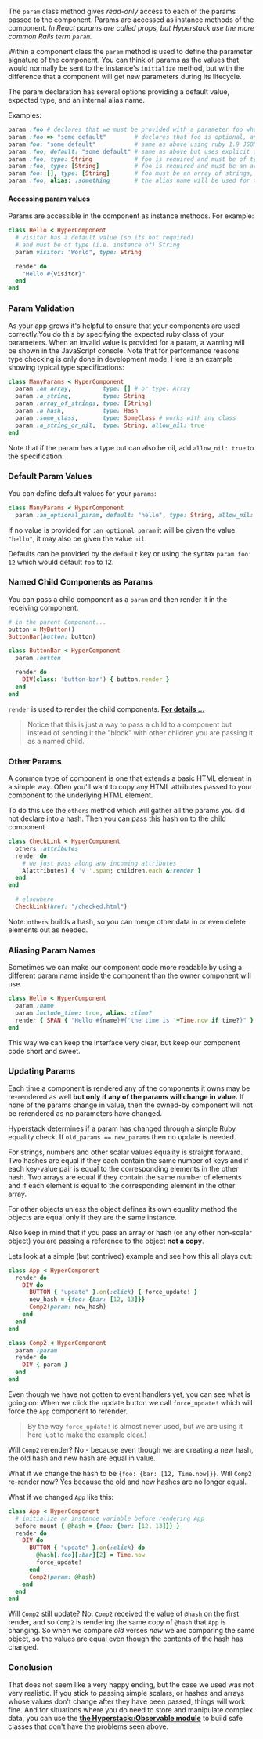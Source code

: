 The `param` class method gives _read-only_ access to each of the params passed to the component. Params are accessed as instance methods of the component.
*In React params are called props, but Hyperstack use the more common Rails term `param`.*

Within a component class the `param` method is used to define the parameter signature of the component. You can think of params as the values that would normally be sent to the instance's `initialize` method, but with the difference that a component will get new parameters during its lifecycle.

The param declaration has several options providing a default value, expected type, and an internal alias name.

Examples:

```ruby
param :foo # declares that we must be provided with a parameter foo when the component is instantiated or re-rerendered.
param :foo => "some default"        # declares that foo is optional, and if not present the value "some default" will be used.
param foo: "some default"           # same as above using ruby 1.9 JSON style syntax
param :foo, default: "some default" # same as above but uses explicit default key
param :foo, type: String            # foo is required and must be of type String
param :foo, type: [String]          # foo is required and must be an array of Strings
param foo: [], type: [String]       # foo must be an array of strings, and has a default value of the empty array.
param :foo, alias: :something       # the alias name will be used for the param (instead of foo)
```

#### Accessing param values

Params are accessible in the component as instance methods.  For example:

```ruby
class Hello < HyperComponent
  # visitor has a default value (so its not required)
  # and must be of type (i.e. instance of) String
  param visitor: "World", type: String

  render do
    "Hello #{visitor}"
  end
end
```

### Param Validation

As your app grows it's helpful to ensure that your components are used correctly.You do this by specifying the expected ruby class of your parameters. When an invalid value is provided for a param, a warning will be shown in the JavaScript console. Note that for performance reasons type checking is only done in development mode. Here is an example showing typical type specifications:

```ruby
class ManyParams < HyperComponent
  param :an_array,         type: [] # or type: Array
  param :a_string,         type: String
  param :array_of_strings, type: [String]
  param :a_hash,           type: Hash
  param :some_class,       type: SomeClass # works with any class
  param :a_string_or_nil,  type: String, allow_nil: true
end
```

Note that if the param has a type but can also be nil, add `allow_nil: true` to the specification.

### Default Param Values

You can define default values for your `params`:

```ruby
class ManyParams < HyperComponent
  param :an_optional_param, default: "hello", type: String, allow_nil: true
```

If no value is provided for `:an_optional_param` it will be given the value `"hello"`, it may also be given the value `nil`.

Defaults can be provided by the `default` key or using the syntax `param foo: 12` which would default `foo` to 12.

### Named Child Components as Params

You can pass a child component as a `param` and then render it in the receiving component.

```ruby
# in the parent Component...
button = MyButton()
ButtonBar(button: button)

class ButtonBar < HyperComponent
  param :button

  render do
    DIV(class: 'button-bar') { button.render }
  end
end
```

`render` is used to render the child components. **[For details ...](component-details.md#rendering-children)**

> Notice that this is just a way to pass a child to a component but instead of sending it the "block" with other children you are passing it as a named child.

### Other Params

A common type of component is one that extends a basic HTML element in a simple way. Often you'll want to copy any HTML attributes passed to your component to the underlying HTML element.

To do this use the `others` method which will gather all the params you did not declare into a hash. Then you can pass this hash on to the child component

```ruby
class CheckLink < HyperComponent
  others :attributes
  render do
    # we just pass along any incoming attributes
    A(attributes) { '√ '.span; children.each &:render }
  end
end

  # elsewhere
  CheckLink(href: "/checked.html")
```

Note: `others` builds a hash, so you can merge other data in or even delete elements out as needed.

### Aliasing Param Names

Sometimes we can make our component code more readable by using a different param name inside the component than the owner component will use.

```ruby
class Hello < HyperComponent
  param :name
  param include_time: true, alias: :time?
  render { SPAN { "Hello #{name}#{'the time is '+Time.now if time?}" } }
end
```

This way we can keep the interface very clear, but keep our component code short and sweet.

### Updating Params

Each time a component is rendered any of the components it owns may be re-rendered as well **but only if any of the params will change in value.**
If none of the params change in value, then the owned-by component will not be rerendered as no parameters have changed.

Hyperstack determines if a param has changed through a simple Ruby equality check.  If `old_params == new_params` then no update is needed.

For strings, numbers and other scalar values equality is straight forward.  Two hashes are equal if they each contain the same number of keys
and if each key-value pair is equal to the corresponding elements in the other hash.  Two arrays are equal if they contain the same number of
elements and if each element is equal to the corresponding element in the other array.

For other objects unless the object defines its own equality method the objects are equal only if they are the same instance.

Also keep in mind that if you pass an array or hash (or any other non-scalar object) you are passing a reference to the object **not a copy**.

Lets look at a simple (but contrived) example and see how this all plays out:

```RUBY
class App < HyperComponent
  render do
    DIV do
      BUTTON { "update" }.on(:click) { force_update! }
      new_hash = {foo: {bar: [12, 13]}}
      Comp2(param: new_hash)
    end
  end
end

class Comp2 < HyperComponent
  param :param
  render do
    DIV { param }
  end
end
```

Even though we have not gotten to event handlers yet, you can see what is going on:  When we click the update button we call `force_update!`
which will force the `App` component to rerender.
> By the way `force_update!` is almost never used, but we are using it here
just to make the example clear.)

Will `Comp2` rerender?  No - because even though we are creating a new hash, the old hash and new hash are equal in value.

What if we change the hash to be `{foo: {bar: [12, Time.now]}}`.  Will `Comp2` re-render now?  Yes because the old and new hashes are no longer equal.

What if we changed `App` like this:

```RUBY
class App < HyperComponent
  # initialize an instance variable before rendering App
  before_mount { @hash = {foo: {bar: [12, 13]}} }
  render do
    DIV do
      BUTTON { "update" }.on(:click) do
        @hash[:foo][:bar][2] = Time.now
        force_update!
      end
      Comp2(param: @hash)
    end
  end
end
```

Will `Comp2` still update?  No. `Comp2` received the value of `@hash` on the first render, and so `Comp2` is rendering the same copy of `@hash` that `App` is changing.
So when we compare *old* verses *new* we are comparing the same object, so the values are equal even though the contents of the hash has changed.

### Conclusion

That does not seem like a very happy ending, but the case we used was not very realistic.  If you stick to passing simple scalars, or hashes and arrays
whose values don't change after they have been passed, things will work fine.  And for situations where you do need to store and
manipulate complex data, you can use the **[the Hyperstack::Observable module](/hyper-state/README.md)** to build safe classes that don't
have the problems seen above.
